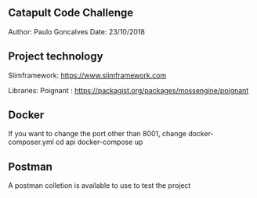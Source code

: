 ## Catapult Code Challenge
Author: Paulo Goncalves
Date: 23/10/2018

## Project technology
Slimframework: https://www.slimframework.com


Libraries:
Poignant : https://packagist.org/packages/mossengine/poignant


## Docker

If you want to change the port other than 8001, change docker-composer.yml 
cd api
docker-compose up

## Postman

A postman colletion is available to use to test the project